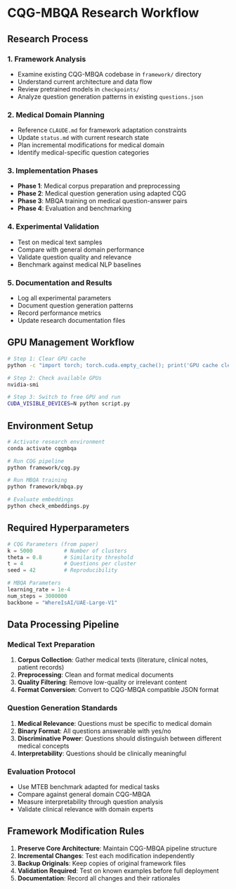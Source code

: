 # CQG-MBQA Research Workflow

## Research Process

### 1. Framework Analysis
- Examine existing CQG-MBQA codebase in `framework/` directory
- Understand current architecture and data flow
- Review pretrained models in `checkpoints/`
- Analyze question generation patterns in existing `questions.json`

### 2. Medical Domain Planning
- Reference `CLAUDE.md` for framework adaptation constraints
- Update `status.md` with current research state
- Plan incremental modifications for medical domain
- Identify medical-specific question categories

### 3. Implementation Phases
- **Phase 1**: Medical corpus preparation and preprocessing
- **Phase 2**: Medical question generation using adapted CQG
- **Phase 3**: MBQA training on medical question-answer pairs
- **Phase 4**: Evaluation and benchmarking

### 4. Experimental Validation
- Test on medical text samples
- Compare with general domain performance
- Validate question quality and relevance
- Benchmark against medical NLP baselines

### 5. Documentation and Results
- Log all experimental parameters
- Document question generation patterns
- Record performance metrics
- Update research documentation files

## GPU Management Workflow
```bash
# Step 1: Clear GPU cache
python -c "import torch; torch.cuda.empty_cache(); print('GPU cache cleared')"

# Step 2: Check available GPUs
nvidia-smi

# Step 3: Switch to free GPU and run
CUDA_VISIBLE_DEVICES=N python script.py
```

## Environment Setup
```bash
# Activate research environment
conda activate cqgmbqa

# Run CQG pipeline
python framework/cqg.py

# Run MBQA training
python framework/mbqa.py

# Evaluate embeddings
python check_embeddings.py
```

## Required Hyperparameters
```python
# CQG Parameters (from paper)
k = 5000          # Number of clusters
theta = 0.8       # Similarity threshold
t = 4             # Questions per cluster
seed = 42         # Reproducibility

# MBQA Parameters
learning_rate = 1e-4
num_steps = 3000000
backbone = "WhereIsAI/UAE-Large-V1"
```

## Data Processing Pipeline

### Medical Text Preparation
1. **Corpus Collection**: Gather medical texts (literature, clinical notes, patient records)
2. **Preprocessing**: Clean and format medical documents
3. **Quality Filtering**: Remove low-quality or irrelevant content
4. **Format Conversion**: Convert to CQG-MBQA compatible JSON format

### Question Generation Standards
1. **Medical Relevance**: Questions must be specific to medical domain
2. **Binary Format**: All questions answerable with yes/no
3. **Discriminative Power**: Questions should distinguish between different medical concepts
4. **Interpretability**: Questions should be clinically meaningful

### Evaluation Protocol
- Use MTEB benchmark adapted for medical tasks
- Compare against general domain CQG-MBQA
- Measure interpretability through question analysis
- Validate clinical relevance with domain experts

## Framework Modification Rules
1. **Preserve Core Architecture**: Maintain CQG-MBQA pipeline structure
2. **Incremental Changes**: Test each modification independently
3. **Backup Originals**: Keep copies of original framework files
4. **Validation Required**: Test on known examples before full deployment
5. **Documentation**: Record all changes and their rationales